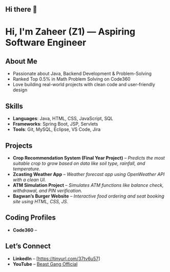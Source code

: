## Hi there 👋

# Hi, I'm Zaheer (Z1) — Aspiring Software Engineer

## About Me
- Passionate about Java, Backend Development & Problem-Solving  
- Ranked Top 0.5% in Math Problem Solving on Code360  
- Love building real-world projects with clean code and user-friendly design  

## Skills
- **Languages**: Java, HTML, CSS, JavaScript, SQL  
- **Frameworks**: Spring Boot, JSP, Servlets  
- **Tools**: Git, MySQL, Eclipse, VS Code, Jira  

## Projects
- **Crop Recommendation System (Final Year Project)** – 
  *Predicts the most suitable crop to grow based on data like soil type, rainfall, and temperature.*  
- **Zcasting Weather App** –
  *Weather forecast app using OpenWeather API with a clean UI.*  
- **ATM Simulation Project** – 
  *Simulates ATM functions like balance check, withdrawal, and PIN verification.*  
- **Bagwan’s Burger Website** – 
  *Interactive food ordering and seat booking site using HTML, CSS, JS.*

## Coding Profiles
- **Code360** –   

## Let’s Connect
- **LinkedIn** – [https://tinyurl.com/37tv6u57]
- **YouTube** – [Beast Gang Official](#)


